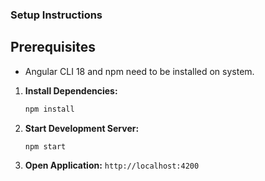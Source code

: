 ### Setup Instructions

## Prerequisites

- Angular CLI 18 and npm need to be installed on system.

1. **Install Dependencies:**

   ```bash
   npm install
   ```

2. **Start Development Server:**

   ```bash
   npm start
   ```

3. **Open Application:** `http://localhost:4200`
